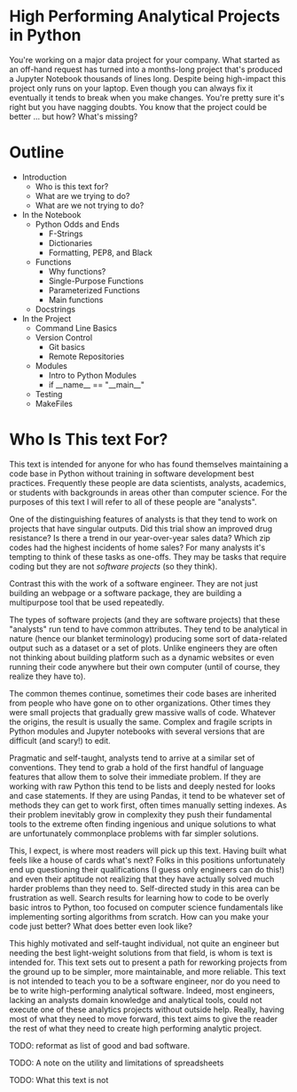 # High Performing Analytical Projects in Python

You're working on a major data project for your company.
What started as an off-hand request has turned into a months-long project that's produced a Jupyter Notebook thousands of lines long.
Despite being high-impact this project only runs on your laptop.
Even though you can always fix it eventually it tends to break when you make changes.
You're pretty sure it's right but you have nagging doubts.
You know that the project could be better ...
but how? What's missing?

# Outline

 - Introduction
   - Who is this text for?
   - What are we trying to do?
   - What are we not trying to do?
 - In the Notebook
   - Python Odds and Ends
     - F-Strings
     - Dictionaries
     - Formatting, PEP8, and Black
   - Functions
     - Why functions?
     - Single-Purpose Functions
     - Parameterized Functions
     - Main functions
   - Docstrings
 - In the Project
    - Command Line Basics
    - Version Control
      - Git basics
      - Remote Repositories
    - Modules
      - Intro to Python Modules
      - if \_\_name\_\_ == "\_\_main\_\_"
    - Testing
    - MakeFiles

# Who Is This text For?

This text is intended for anyone for who has found themselves maintaining a code base in Python without training in software development best practices.
Frequently these people are data scientists, analysts, academics, or students with backgrounds in areas other than computer science.
For the purposes of this text I will refer to all of these people are "analysts".

One of the distinguishing features of analysts is that they tend to work on projects that have singular outputs. Did this trial show an improved drug resistance? Is there a trend in our year-over-year sales data? Which zip codes had the highest incidents of home sales? For many analysts it's tempting to think of these tasks as one-offs. They may be tasks that require coding but they are not _software projects_ (so they think).

Contrast this with the work of a software engineer. They are not just building an webpage or a software package, they are building a multipurpose tool that be used repeatedly.

The types of software projects (and they are software projects) that these "analysts" run tend to have common attributes.
They tend to be analytical in nature (hence our blanket terminology) producing some sort of data-related output such as a dataset or a set of plots.
Unlike engineers they are often not thinking about building platform such as a dynamic websites or even running their code anywhere but their own computer (until of course, they realize they have to).

The common themes continue, sometimes their code bases are inherited from people who have gone on to other organizations.
Other times they were small projects that gradually grew massive walls of code.
Whatever the origins, the result is usually the same.
Complex and fragile scripts in Python modules and Jupyter notebooks with several versions that are difficult (and scary!) to edit.


Pragmatic and self-taught, analysts tend to arrive at a similar set of conventions.
They tend to grab a hold of the first handful of language features that allow them to solve their immediate problem.
If they are working with raw Python this tend to be lists and deeply nested for looks and case statements.
If they are using Pandas, it tend to be whatever set of methods they can get to work first, often times manually setting indexes.
As their problem inevitably grow in complexity they push their fundamental tools to the extreme often finding ingenious and unique solutions to what are unfortunately commonplace problems with far simpler solutions.

This, I expect, is where most readers will pick up this text.
Having built what feels like a house of cards what's next? Folks in this positions unfortunately end up questioning their qualifications (I guess only engineers can do this!) and even their aptitude not realizing that they have actually solved much harder problems than they need to.
Self-directed study in this area can be frustration as well.
Search results for learning how to code to be overly basic intros to Python, too focused on computer science fundamentals like implementing sorting algorithms from scratch.
How can you make your code just better? What does better even look like?

This highly motivated and self-taught individual, not quite an engineer but needing the best light-weight solutions from that field, is whom is text is intended for.
This text sets out to present a path for reworking projects from the ground up to be simpler, more maintainable, and more reliable.
This text is not intended to teach you to be a software engineer, nor do you need to be to write high-performing analytical software.
Indeed, most engineers, lacking an analysts domain knowledge and analytical tools, could not execute one of these analytics projects without outside help.
Really, having most of what they need to move forward, this text aims to give the reader the rest of what they need to create high performing analytic project.

TODO: reformat as list of good and bad software.

TODO: A note on the utility and limitations of spreadsheets

TODO: What this text is not
